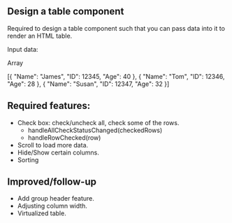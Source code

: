 ## Design a table component

Required to design a table component such that you can pass data into it to render an HTML table.

Input data:

Array<object>

[{
  "Name": "James",
  "ID": 12345,
  "Age": 40
}, {
  "Name": "Tom",
  "ID": 12346,
  "Age": 28
},  {
  "Name": "Susan",
  "ID": 12347,
  "Age": 32
}]

## Required features:

- Check box: check/uncheck all, check some of the rows.
  - handleAllCheckStatusChanged(checkedRows)
  - handleRowChecked(row)
- Scroll to load more data.
- Hide/Show certain columns.
- Sorting

## Improved/follow-up

- Add group header feature.
- Adjusting column width.
- Virtualized table.